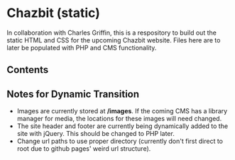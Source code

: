 # Chazbit (static)
In collaboration with Charles Griffin, this is a respository to build out the static HTML and CSS for the upcoming Chazbit website. Files here are to later be populated with PHP and CMS functionality.

## Contents

## Notes for Dynamic Transition
* Images are currently stored at **/images**. If the coming CMS has a library manager for media, the locations for these images will need changed.
* The site header and footer are currently being dynamically added to the site with jQuery. This should be changed to PHP later.
* Change url paths to use proper directory (currently don't first direct to root due to github pages' weird url structure).
